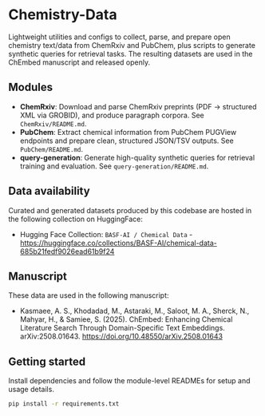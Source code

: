 # Chemistry-Data

Lightweight utilities and configs to collect, parse, and prepare open chemistry text/data from ChemRxiv and PubChem, plus scripts to generate synthetic queries for retrieval tasks. The resulting datasets are used in the ChEmbed manuscript and released openly.

## Modules
- **ChemRxiv**: Download and parse ChemRxiv preprints (PDF → structured XML via GROBID), and produce paragraph corpora. See `ChemRxiv/README.md`.
- **PubChem**: Extract chemical information from PubChem PUGView endpoints and prepare clean, structured JSON/TSV outputs. See `PubChem/README.md`.
- **query-generation**: Generate high-quality synthetic queries for retrieval training and evaluation. See `query-generation/README.md`.

## Data availability
Curated and generated datasets produced by this codebase are hosted in the following collection on HuggingFace:

- Hugging Face Collection: `BASF-AI / Chemical Data` - https://huggingface.co/collections/BASF-AI/chemical-data-685b21fedf9026ead61b9f24

## Manuscript
These data are used in the following manuscript:

- Kasmaee, A. S., Khodadad, M., Astaraki, M., Saloot, M. A., Sherck, N., Mahyar, H., & Samiee, S. (2025). ChEmbed: Enhancing Chemical Literature Search Through Domain-Specific Text Embeddings. arXiv:2508.01643. https://doi.org/10.48550/arXiv.2508.01643

## Getting started
Install dependencies and follow the module-level READMEs for setup and usage details.

```bash
pip install -r requirements.txt
```
